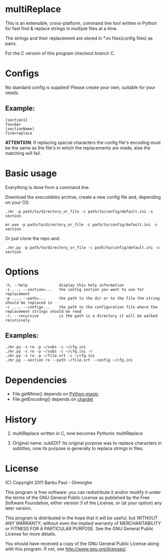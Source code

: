 multiReplace
============

This is an extensible, cross-platform, command line tool written in Python for fast
find & replace strings in multiple files at a time.

The strings and their replacement are stored in \*.ini files(config files) as pairs.

For the C version of this program checkout branch C.

Configs
=======

No standard config is supplied!
Please create your own, suitable for your needs.

## Example:
    [section1]
    foo=bar
    [sectionName]
    find=replace

__ATTENTION__:
If replacing special characters the config file's encoding must be the same as
the file's in which the replacements are made, else the matching will fail.

Basic usage
===========

Everything is done from a command line.

Download the _executables_ archive, create a new config file and, depending on your OS:

`./mr -p path/to/directory_or_file -c path/to/config/default.ini -s section`

`mr.exe -p path/to/directory_or_file -c path/to/config/default.ini -s section`

Or just clone the repo and:

`./mr.py -p path/to/directory_or_file -c path/to/config/default.ini -s section`

Options
=======

    -h, --help              display this help information  
    -s ..., --section=...   the config section you want to use for replacement  
    -p ..., --path=...      the path to the dir or to the file the string should be replaced in  
    -c ..., --config=...    the path to the configuration file where the replacement strings should be read  
    -r, --recursive         is the path is a directory it will be walked recursively  

## Examples:

    ./mr.py -s ro -p ~/subs -c ~/cfg.ini
    ./mr.py -s ro -p ~/subs -c ~/cfg.ini -r
    ./mr.py -s ro -p ~/file.srt -c ~/cfg.ini
    ./mr.py --section ro --path ~/file.srt --config ~/cfg.ini


Dependencies
============
* File.getMime() depends on [Python-magic](https://github.com/ahupp/python-magic 'Python-magic')
* File.getEncoding() depends on [chardet](http://chardet.feedparser.org/ 'chardet')

History
=======

2. multiReplace written in C, now becomes Pythonic multiReplace

1. Original name: subEDIT
Its original purpose was to replace characters in subtitles, now its purpose is
generally to replace strings in files.

License
=======

(C) Copyright 2011 Barbu Paul - Gheorghe

This program is free software: you can redistribute it and/or modify
it under the terms of the GNU General Public License as published by
the Free Software Foundation, either version 3 of the License, or
(at your option) any later version.

This program is distributed in the hope that it will be useful,
but WITHOUT ANY WARRANTY; without even the implied warranty of
MERCHANTABILITY or FITNESS FOR A PARTICULAR PURPOSE.  See the
GNU General Public License for more details.

You should have received a copy of the GNU General Public License
along with this program.  If not, see <http://www.gnu.org/licenses/>.
